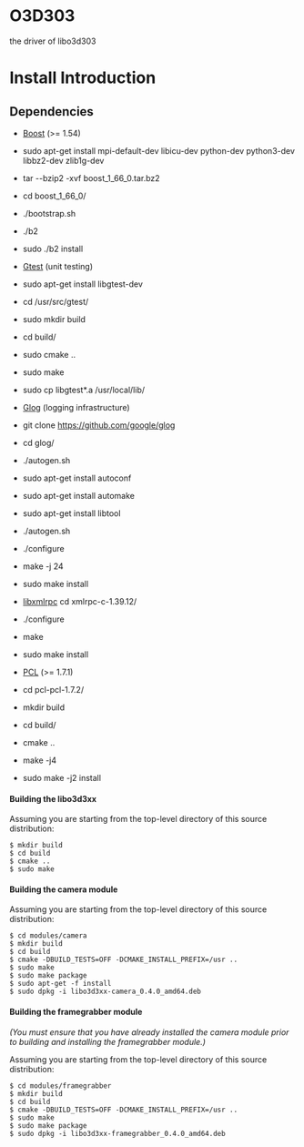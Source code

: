 # O3D303
the driver of libo3d303

# Install Introduction

## Dependencies

* [Boost](http://www.boost.org) (>= 1.54)  
* sudo apt-get install mpi-default-dev libicu-dev python-dev python3-dev libbz2-dev zlib1g-dev
* tar --bzip2 -xvf boost_1_66_0.tar.bz2
* cd boost_1_66_0/
* ./bootstrap.sh
* ./b2
* sudo ./b2 install

* [Gtest](https://github.com/google/googletest) (unit testing)
* sudo apt-get install libgtest-dev 
* cd /usr/src/gtest/
* sudo mkdir build
* cd build/
* sudo cmake ..
* sudo make
* sudo cp libgtest*.a /usr/local/lib/ 

* [Glog](https://github.com/google/glog) (logging infrastructure)
* git clone https://github.com/google/glog
* cd glog/
* ./autogen.sh 
* sudo apt-get install autoconf 
* sudo apt-get install automake
* sudo apt-get install libtool
* ./autogen.sh 
* ./configure 
* make -j 24
* sudo make install

* [libxmlrpc](http://xmlrpc-c.sourceforge.net/)
cd xmlrpc-c-1.39.12/
* ./configure
* make
* sudo make install

* [PCL](http://pointclouds.org) (>= 1.7.1)
* cd pcl-pcl-1.7.2/
* mkdir build
* cd build/
* cmake ..
* make -j4
* sudo make -j2 install

#### Building the libo3d3xx

Assuming you are starting from the top-level directory of this source
distribution:

    $ mkdir build
    $ cd build
    $ cmake ..
    $ sudo make
    
#### Building the camera module

Assuming you are starting from the top-level directory of this source
distribution:

    $ cd modules/camera
    $ mkdir build
    $ cd build
    $ cmake -DBUILD_TESTS=OFF -DCMAKE_INSTALL_PREFIX=/usr ..
    $ sudo make
    $ sudo make package
    $ sudo apt-get -f install
    $ sudo dpkg -i libo3d3xx-camera_0.4.0_amd64.deb
    
#### Building the framegrabber module

*(You must ensure that you have already installed the camera module prior to
 building and installing the framegrabber module.)*

Assuming you are starting from the top-level directory of this source
distribution:

    $ cd modules/framegrabber
    $ mkdir build
    $ cd build
    $ cmake -DBUILD_TESTS=OFF -DCMAKE_INSTALL_PREFIX=/usr ..
    $ sudo make
    $ sudo make package
    $ sudo dpkg -i libo3d3xx-framegrabber_0.4.0_amd64.deb

